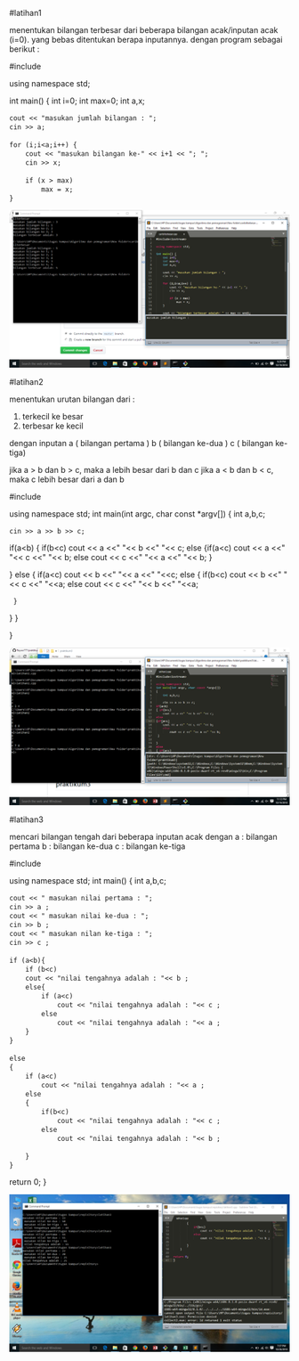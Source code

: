 #latihan1

menentukan bilangan terbesar dari beberapa bilangan acak/inputan acak (i=0). yang bebas ditentukan berapa inputannya.
dengan program sebagai berikut :

#include<iostream>

using namespace std;

int main() {
	int i=0;
	int max=0;
	int a,x;

	cout << "masukan jumlah bilangan : ";
	cin >> a;

	for (i;i<a;i++) {
		cout << "masukan bilangan ke-" << i+1 << "; ";
		cin >> x;

		if (x > max)
			max = x;
	}

![Alt text](https://github.com/Rayxxx777/Praktikum3/blob/master/latihan1.png)


#latihan2

menentukan urutan bilangan dari : 
1. terkecil ke besar
2. terbesar ke kecil

dengan inputan a ( bilangan pertama )
	       b ( bilangan ke-dua )
	       c ( bilangan ke-tiga)

jika a > b dan b > c, maka a lebih besar dari b dan c
jika a < b dan b < c, maka c lebih besar dari a dan b

#include<iostream>

using namespace std;
int main(int argc, char const *argv[])
{
	int a,b,c;

	cin >> a >> b >> c;
if(a<b)
{ if(b<c)
	cout << a <<" "<< b <<" "<< c;
else
{if(a<c)
	cout << a <<" "<< c <<" "<< b;
	else
		cout << c <<" "<< a <<" "<< b;
 }

}
else
{ if(a<c)
	cout << b <<" "<< a <<" "<<c;
else
{ if(b<c)
	cout << b <<" "<< c <<" "<<a;
	else
		cout << c <<" "<< b <<" "<<a;

     }

  }
}



}

![Alt text](https://raw.githubusercontent.com/Rayxxx777/Praktikum3/master/latihan2.png)


#latihan3

mencari bilangan tengah dari beberapa inputan acak
dengan a : bilangan pertama
       b : bilangan ke-dua
       c : bilangan ke-tiga

#include <iostream>

using namespace std;
int main()
{
	int a,b,c;

	cout << " masukan nilai pertama : ";
	cin >> a ;
	cout << " masukan nilai ke-dua : ";
	cin >> b ;
	cout << " masukan nilan ke-tiga : ";
	cin >> c ;

	if (a<b){
		if (b<c)
		cout << "nilai tengahnya adalah : "<< b ;
		else{
			if (a<c)
				cout << "nilai tengahnya adalah : "<< c ;
			else
				cout << "nilai tengahnya adalah : "<< a ;
		}	
	}

	else
	{
		if (a<c)
			cout << "nilai tengahnya adalah : "<< a ;
		else
		{
			if(b<c)
				cout << "nilai tengahnya adalah : "<< c ;
			else
				cout << "nilai tengahnya adalah : "<< b ;

		}
	}

return 0;
}

![Alt text](https://github.com/Rayxxx777/Praktikum3/blob/master/latihan3.png)